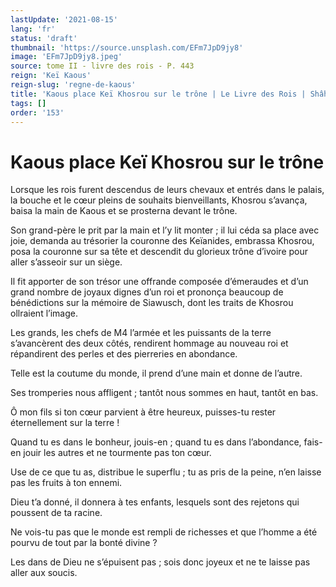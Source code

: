 ```yaml
---
lastUpdate: '2021-08-15'
lang: 'fr'
status: 'draft'
thumbnail: 'https://source.unsplash.com/EFm7JpD9jy8'
image: 'EFm7JpD9jy8.jpeg'
source: tome II - livre des rois - P. 443
reign: 'Keï Kaous'
reign-slug: 'regne-de-kaous'
title: 'Kaous place Keï Khosrou sur le trône | Le Livre des Rois | Shâhnâmeh'
tags: []
order: '153'
---
```


<!-- LTeX: language=fr -->

# Kaous place Keï Khosrou sur le trône

Lorsque les rois furent descendus de leurs chevaux et entrés dans le palais, la bouche et le cœur pleins de souhaits bienveillants, Khosrou s’avança, baisa la main de Kaous et se prosterna devant le trône.

Son grand-père le prit par la main et l’y lit monter ; il lui céda sa place avec joie, demanda au trésorier la couronne des Keïanides, embrassa Khosrou, posa la couronne sur sa tête et descendit du glorieux trône d’ivoire pour aller s’asseoir sur un siège.

Il fit apporter de son trésor une offrande composée d’émeraudes et d’un grand nombre de joyaux dignes d’un roi et prononça beaucoup de bénédictions sur la mémoire de Siawusch, dont les traits de Khosrou ollraient l’image.

Les grands, les chefs de M4 l’armée et les puissants de la terre s’avancèrent des deux côtés, rendirent hommage au nouveau roi et répandirent des perles et des pierreries en abondance.

Telle est la coutume du monde, il prend d’une main et donne de l’autre.

Ses tromperies nous affligent ; tantôt nous sommes en haut, tantôt en bas.

Ô mon fils si ton cœur parvient à être heureux, puisses-tu rester éternellement sur la terre !

Quand tu es dans le bonheur, jouis-en ; quand tu es dans l’abondance, fais-en jouir les autres et ne tourmente pas ton cœur.

Use de ce que tu as, distribue le superflu ; tu as pris de la peine, n’en laisse pas les fruits à ton ennemi.

Dieu t’a donné, il donnera à tes enfants, lesquels sont des rejetons qui poussent de ta racine.

Ne vois-tu pas que le monde est rempli de richesses et que l’homme a été pourvu de tout par la bonté divine ?

Les dans de Dieu ne s’épuisent pas ; sois donc joyeux et ne te laisse pas aller aux soucis.
